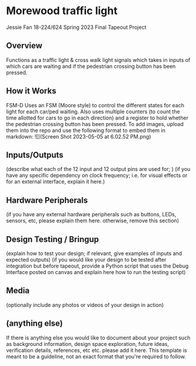 
# Morewood traffic light
Jessie Fan
18-224/624 Spring 2023 Final Tapeout Project
## Overview
Functions as a traffic light & cross walk light signals 
which takes in inputs of which cars are waiting and if 
the pedestrian crossing button has been pressed. 
## How it Works
FSM-D
Uses an FSM (Moore style) to control the different states 
for each light for each car/ped waiting. Also uses 
multiple counters (to count the time allotted for cars to go
in each direction) and a register to hold whether the pedestrian
crossing button has been pressed.
To add images, upload them into the repo and use the following format to
embed them in markdown:
![](Screen Shot 2023-05-05 at 6.02.52 PM.png)
## Inputs/Outputs
(describe what each of the 12 input and 12 output pins are used for; )
(if you have any specific dependency on clock frequency; i.e. for visual
effects or for an external interface, explain it here.)
## Hardware Peripherals
(if you have any external hardware peripherals such as buttons, LEDs,
sensors, etc, please explain them here. otherwise, remove this section)
## Design Testing / Bringup
(explain how to test your design; if relevant, give examples of inputs and
expected outputs)
(if you would like your design to be tested after integration but before
tapeout, provide a Python script that uses the Debug Interface posted on
canvas and explain here how to run the testing script)
## Media
(optionally include any photos or videos of your design in action)
## (anything else)
If there is anything else you would like to document about your project
such as background information, design space exploration, future ideas,
verification details, references, etc etc. please add it here. This
template is meant to be a guideline, not an exact format that you're
required to follow.
